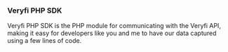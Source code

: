 <h3 className="h3-title">Veryfi PHP SDK</h3>

<p className="p-text">Veryfi PHP SDK is the PHP module for communicating with the Veryfi API, making it easy for developers like you and me to have our data captured using a few lines of code.</p>


